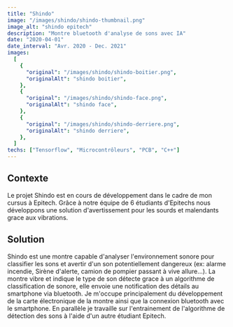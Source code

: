 ```yaml
---
title: "Shindo"
image: "/images/shindo/shindo-thumbnail.png"
image_alt: "shindo epitech"
description: "Montre bluetooth d'analyse de sons avec IA"
date: "2020-04-01"
date_interval: "Avr. 2020 - Dec. 2021"
images:
  [
    {
      "original": "/images/shindo/shindo-boitier.png",
      "originalAlt": "shindo boitier",
    },
    {
      "original": "/images/shindo/shindo-face.png",
      "originalAlt": "shindo face",
    },
    {
      "original": "/images/shindo/shindo-derriere.png",
      "originalAlt": "shindo derriere",
    },
  ]
techs: ["Tensorflow", "Microcontrôleurs", "PCB", "C++"]
---
```


## Contexte

Le projet Shindo est en cours de développement dans le cadre de mon cursus à Epitech.
Grâce à notre équipe de 6 étudiants d'Epitechs nous développons une solution d'avertissement pour les sourds et malendants grace aux vibrations.

## Solution

Shindo est une montre capable d'analyser l'environnement sonore pour classifier les sons et avertir d'un son potentiellement dangereux (ex: alarme incendie, Sirène d'alerte, camion de pompier passant à vive allure...).
La montre vibre et indique le type de son détecte grace à un algorithme de classification de sonore, elle envoie une notification des détails au smartphone via bluetooth.
Je m'occupe principalement du développement de la carte électronique de la montre ainsi que la connexion bluetooth avec le smartphone. En parallèle je travaille sur l'entrainement de l'algorithme de détection des sons à l'aide d'un autre étudiant Epitech.
